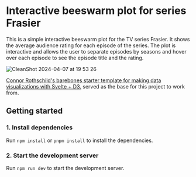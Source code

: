 # Interactive beeswarm plot for series Frasier

This is a simple interactive beeswarm plot for the TV series Frasier. It shows the average audience rating for each episode of the series. The plot is interactive and allows the user to separate episodes by seasons and hover over each episode to see the episode title and the rating.

![CleanShot 2024-04-07 at 19 53 26](https://github.com/allanwheeler/imdb-interactive-beeswarm/assets/54455196/e75ea178-a6df-474a-87a1-ce6dd30db0d0)

[Connor Rothschild's  barebones starter template for making data visualizations with Svelte + D3.](https://github.com/allanwheeler/svelte-visualization-template) served as the base for this project to work from. 

## Getting started

### 1. Install dependencies

Run `npm install` or `pnpm install` to install the dependencies.

### 2. Start the development server

Run `npm run dev` to start the development server.
